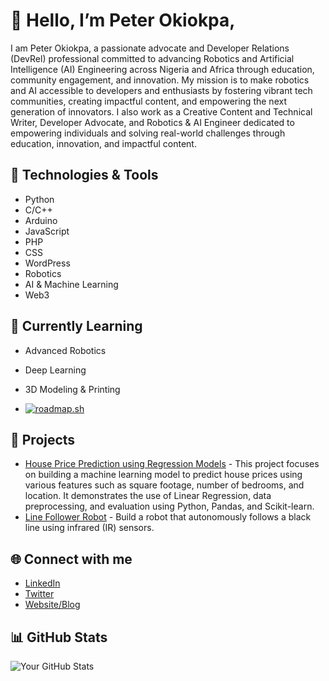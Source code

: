 # 👋 Hello, I’m Peter Okiokpa, 
I am Peter Okiokpa, a passionate advocate and Developer Relations (DevRel) professional committed to advancing Robotics and Artificial Intelligence (AI) Engineering across Nigeria and Africa through education, community engagement, and innovation. My mission is to make robotics and AI accessible to developers and enthusiasts by fostering vibrant tech communities, creating impactful content, and empowering the next generation of innovators. I also work as a Creative Content and Technical Writer, Developer Advocate, and Robotics & AI Engineer dedicated to empowering individuals and solving real-world challenges through education, innovation, and impactful content.




## 🔧 Technologies & Tools
- Python
- C/C++
- Arduino
- JavaScript
- PHP
- CSS
- WordPress
- Robotics
- AI & Machine Learning
- Web3

## 🌱 Currently Learning
- Advanced Robotics
- Deep Learning
- 3D Modeling & Printing

- [![roadmap.sh](https://roadmap.sh/card/tall/673e0b515434bf319acac100?variant=dark)](https://roadmap.sh)

## 📂 Projects
- [House Price Prediction using Regression Models](https://github.com/peteleba/House-Price-Prediction-Project) - This project focuses on building a machine learning model to predict house prices using various features such as square footage, number of bedrooms, and location. It demonstrates the use of Linear Regression, data preprocessing, and evaluation using Python, Pandas, and Scikit-learn.
- [Line Follower Robot](https://github.com/peteleba/Line-Follower-Robot) - Build a robot that autonomously follows a black line using infrared (IR) sensors.
  

## 🌐 Connect with me
- [LinkedIn](https://www.linkedin.com/in/thepeteleba/)
- [Twitter](https://x.com/thepeteleba)
- [Website/Blog](https://thepeteleba.carrd.co/)

## 📊 GitHub Stats
![Your GitHub Stats](https://github-readme-stats.vercel.app/api?username=yourusername&show_icons=true&theme=radical)
